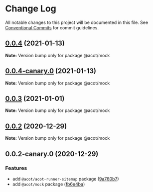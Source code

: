 # Change Log

All notable changes to this project will be documented in this file.
See [Conventional Commits](https://conventionalcommits.org) for commit guidelines.

## [0.0.4](https://github.com/acot-a11y/acot/compare/@acot/mock@0.0.4-canary.0...@acot/mock@0.0.4) (2021-01-13)

**Note:** Version bump only for package @acot/mock

## [0.0.4-canary.0](https://github.com/acot-a11y/acot/compare/@acot/mock@0.0.3...@acot/mock@0.0.4-canary.0) (2021-01-13)

**Note:** Version bump only for package @acot/mock

## [0.0.3](https://github.com/acot-a11y/acot/compare/@acot/mock@0.0.2...@acot/mock@0.0.3) (2021-01-01)

**Note:** Version bump only for package @acot/mock

## [0.0.2](https://github.com/acot-a11y/acot/compare/@acot/mock@0.0.2-canary.0...@acot/mock@0.0.2) (2020-12-29)

**Note:** Version bump only for package @acot/mock

## 0.0.2-canary.0 (2020-12-29)

### Features

- add `@acot/acot-runner-sitemap` package ([9a760b7](https://github.com/acot-a11y/acot/commit/9a760b787df44a0febac52ccb254073179786306))
- add `@acot/mock` package ([fb6e4ba](https://github.com/acot-a11y/acot/commit/fb6e4bad5a5562260561c5585eb83ba492bdb6a6))

